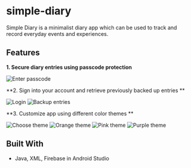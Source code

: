 # simple-diary

Simple Diary is a minimalist diary app which can be used to track and record everyday events and experiences. 

## Features

**1. Secure diary entries using passcode protection**

![Enter passcode](/demo/lockscreen.jpg)

**2. Sign into your account and retrieve previously backed up entries **

![Login](/demo/login.jpg)
![Backup entries](/demo/settings.jpg)

**3. Customize app using different color themes **

![Choose theme](/demo/change-theme.jpg)
![Orange theme](/demo/main-screen-orange.jpg)
![Pink theme](/demo/main-screen-pink.jpg)
![Purple theme](/demo/view-entry.jpg)

## Built With

* Java, XML, Firebase in Android Studio
